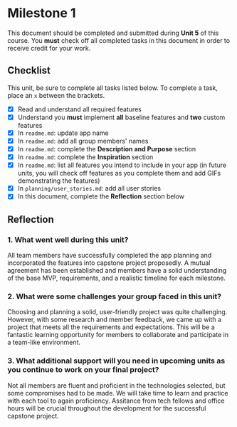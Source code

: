 # Milestone 1

This document should be completed and submitted during **Unit 5** of this course. You **must** check off all completed tasks in this document in order to receive credit for your work.

## Checklist

This unit, be sure to complete all tasks listed below. To complete a task, place an `x` between the brackets.

- [x] Read and understand all required features
- [x] Understand you **must** implement **all** baseline features and **two** custom features
- [x] In `readme.md`: update app name
- [x] In `readme.md`: add all group members' names
- [x] In `readme.md`: complete the **Description and Purpose** section
- [x] In `readme.md`: complete the **Inspiration** section
- [x] In `readme.md`: list all features you intend to include in your app (in future units, you will check off features as you complete them and add GIFs demonstrating the features)
- [x] In `planning/user_stories.md`: add all user stories
- [x] In this document, complete the **Reflection** section below

## Reflection

### 1. What went well during this unit?

All team members have successfully completed the app planning and incorporated the features into capstone project proposedly. A mutual agreement has been established and members have a solid understanding of the base MVP, requirements, and a realistic timeline for each milestone.

### 2. What were some challenges your group faced in this unit?

Choosing and planning a solid, user-friendly project was quite challenging. However, with some research and member feedback, we came up with a project that meets all the requirements and expectations. This will be a fantastic learning opportunity for members to collaborate and participate in a team-like environment.

### 3. What additional support will you need in upcoming units as you continue to work on your final project?

Not all members are fluent and proficient in the technologies selected, but some compromises had to be made. We will take time to learn and practice with each tool to again proficiency. Assitance from tech fellows and office hours will be crucial throughout the development for the successful capstone project.
